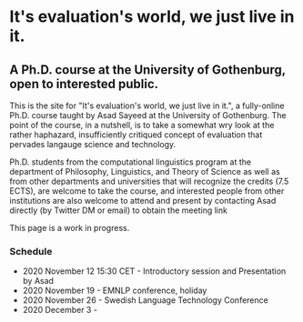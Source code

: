 # It's evaluation's world, we just live in it.
## A Ph.D. course at the University of Gothenburg, open to interested public.

This is the site for "It's evaluation's world, we just live in it.", a fully-online Ph.D. course taught by Asad Sayeed at the University of Gothenburg.  The point of the course, in a nutshell, is to take a somewhat wry look at the rather haphazard, insufficiently critiqued concept of evaluation that pervades langauge science and technology.  

Ph.D. students from the computational linguistics program at the department of Philosophy, Linguistics, and Theory of Science as well as from other departments and universities that will recognize the credits (7.5 ECTS), are welcome to take the course, and interested people from other institutions are also welcome to attend and present by contacting Asad directly (by Twitter DM or email) to obtain the meeting link 

This page is a work in progress.

### Schedule
* 2020 November 12 15:30 CET - Introductory session and Presentation by Asad
* 2020 November 19 - EMNLP conference, holiday
* 2020 November 26 - Swedish Language Technology Conference
* 2020 December 3 - 
